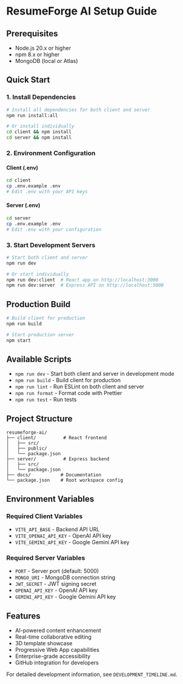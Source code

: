 # ResumeForge AI Setup Guide

## Prerequisites
- Node.js 20.x or higher
- npm 8.x or higher
- MongoDB (local or Atlas)

## Quick Start

### 1. Install Dependencies
```bash
# Install all dependencies for both client and server
npm run install:all

# Or install individually
cd client && npm install
cd server && npm install
```

### 2. Environment Configuration

#### Client (.env)
```bash
cd client
cp .env.example .env
# Edit .env with your API keys
```

#### Server (.env)
```bash
cd server
cp .env.example .env
# Edit .env with your configuration
```

### 3. Start Development Servers
```bash
# Start both client and server
npm run dev

# Or start individually
npm run dev:client  # React app on http://localhost:3000
npm run dev:server  # Express API on http://localhost:5000
```

## Production Build
```bash
# Build client for production
npm run build

# Start production server
npm start
```

## Available Scripts
- `npm run dev` - Start both client and server in development mode
- `npm run build` - Build client for production
- `npm run lint` - Run ESLint on both client and server
- `npm run format` - Format code with Prettier
- `npm run test` - Run tests

## Project Structure
```
resumeforge-ai/
├── client/          # React frontend
│   ├── src/
│   ├── public/
│   └── package.json
├── server/          # Express backend
│   ├── src/
│   └── package.json
├── docs/           # Documentation
└── package.json    # Root workspace config
```

## Environment Variables

### Required Client Variables
- `VITE_API_BASE` - Backend API URL
- `VITE_OPENAI_API_KEY` - OpenAI API key
- `VITE_GEMINI_API_KEY` - Google Gemini API key

### Required Server Variables
- `PORT` - Server port (default: 5000)
- `MONGO_URI` - MongoDB connection string
- `JWT_SECRET` - JWT signing secret
- `OPENAI_API_KEY` - OpenAI API key
- `GEMINI_API_KEY` - Google Gemini API key

## Features
- AI-powered content enhancement
- Real-time collaborative editing
- 3D template showcase
- Progressive Web App capabilities
- Enterprise-grade accessibility
- GitHub integration for developers

For detailed development information, see `DEVELOPMENT_TIMELINE.md`.